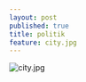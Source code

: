 ```yaml
---
layout: post
published: true
title: politik
feature: city.jpg
---
```

![city.jpg]({{site.baseurl}}/assets/images/posts/city.jpg)
